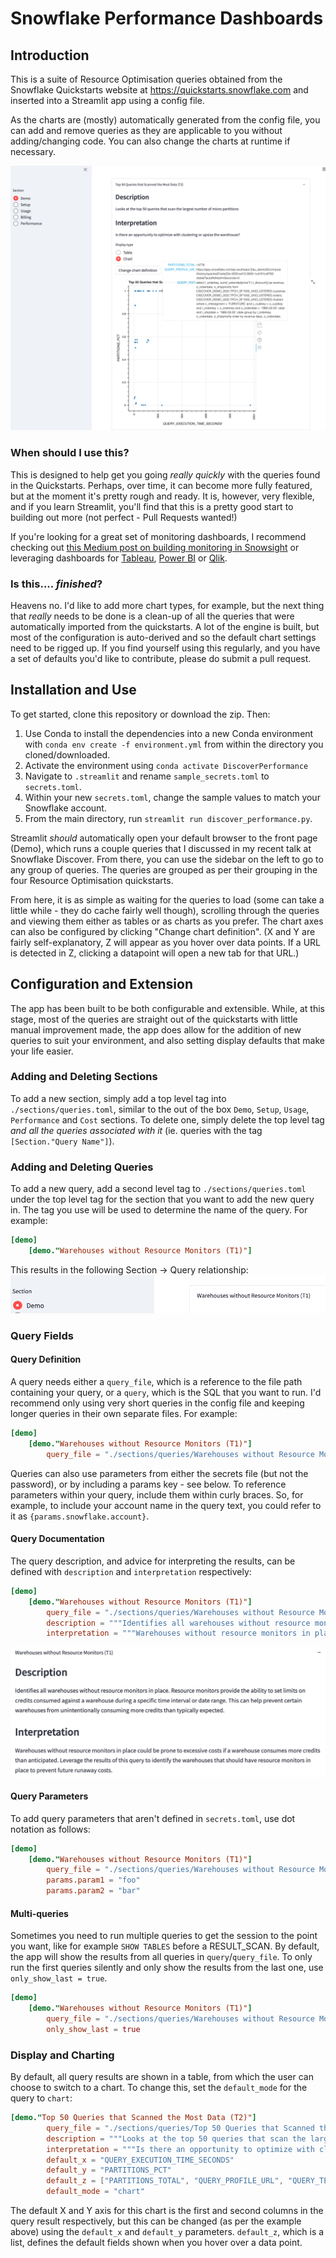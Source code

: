 # Snowflake Performance Dashboards

## Introduction
This is a suite of Resource Optimisation queries obtained from the Snowflake Quickstarts website at https://quickstarts.snowflake.com and inserted into a Streamlit app using a config file. 

As the charts are (mostly) automatically generated from the config file, you can add and remove queries as they are applicable to you without adding/changing code. You can also change the charts at runtime if necessary.

![imgs/top_screen_shot.png](imgs/top_screen_shot.png)

### When should I use this?
This is designed to help get you going _really quickly_ with the queries found in the Quickstarts. Perhaps, over time, it can become more fully featured, but at the moment it's pretty rough and ready. 
It is, however, very flexible, and if you learn Streamlit, you'll find that this is a pretty good start to building out more (not perfect - Pull Requests wanted!)

If you're looking for a great set of monitoring dashboards, I recommend checking out [this Medium post on building monitoring in Snowsight](https://medium.com/snowflake/monitoring-snowflake-with-snowsight-e9990a2898f1) or leveraging dashboards for [Tableau](https://www.tableau.com/snowflake-cloud-monitoring), [Power BI](https://github.com/mattfeks/Snowflake-PowerBI) or [Qlik](https://community.qlik.com/t5/Technology-Partners-Ecosystem-Documents/Qlik-amp-Snowflake-Usage-Dashboard/ta-p/1646629).

### Is this.... _finished_?
Heavens no. I'd like to add more chart types, for example, but the next thing that _really_ needs to be done is a clean-up of all the queries that were automatically imported from the quickstarts. A lot of the engine is built, but most of the configuration is auto-derived and so the default chart settings need to be rigged up. If you find yourself using this regularly, and you have a set of defaults you'd like to contribute, please do submit a pull request. 

## Installation and Use
To get started, clone this repository or download the zip. Then:
1. Use Conda to install the dependencies into a new Conda environment with `conda env create -f environment.yml` from within the directory you cloned/downloaded.
2. Activate the environment using `conda activate DiscoverPerformance`
3. Navigate to `.streamlit` and rename `sample_secrets.toml` to `secrets.toml`.
4. Within your new `secrets.toml`, change the sample values to match your Snowflake account.
5. From the main directory, run `streamlit run discover_performance.py`. 

Streamlit _should_ automatically open your default browser to the front page (Demo), which runs a couple queries that I discussed in my recent talk at Snowflake Discover. From there, you can use the sidebar on the left to go to any group of queries. The queries are grouped as per their grouping in the four Resource Optimisation quickstarts. 

From here, it is as simple as waiting for the queries to load (some can take a little while - they do cache fairly well though), scrolling through the queries and viewing them either as tables or as charts as you prefer.
The chart axes can also be configured by clicking "Change chart definition". (X and Y are fairly self-explanatory, Z will appear as you hover over data points. If a URL is detected in Z, clicking a datapoint will open a new tab for that URL.)

## Configuration and Extension
The app has been built to be both configurable and extensible. While, at this stage, most of the queries are straight out of the quickstarts with little manual improvement made, the app does allow for the addition of new queries to suit your environment, and also setting display defaults that make your life easier.

### Adding and Deleting Sections
To add a new section, simply add a top level tag into `./sections/queries.toml`, similar to the out of the box `Demo`, `Setup`, `Usage`, `Performance` and `Cost` sections. 
To delete one, simply delete the top level tag _and all the queries associated with it_ (ie. queries with the tag `[Section."Query Name"]`). 

### Adding and Deleting Queries
To add a new query, add a second level tag to `./sections/queries.toml` under the top level tag for the section that you want to add the new query in. The tag you use will be used to determine the name of the query. For example:

```toml
[demo]
    [demo."Warehouses without Resource Monitors (T1)"]
```
This results in the following Section -> Query relationship:
![imgs/adding_query_1.png](imgs/adding_query_1.png)

### Query Fields
#### Query Definition
A query needs either a `query_file`, which is a reference to the file path containing your query, or a `query`, which is the SQL that you want to run. I'd recommend only using very short queries in the config file and keeping longer queries in their own separate files. For example:
```toml
[demo]
    [demo."Warehouses without Resource Monitors (T1)"]
        query_file = "./sections/queries/Warehouses without Resource Monitors (T1).sql"
```

Queries can also use parameters from either the secrets file (but not the password), or by including a params key - see below. To reference parameters within your query, include them within curly braces. So, for example, to include your account name in the query text, you could refer to it as `{params.snowflake.account}`. 

#### Query Documentation
The query description, and advice for interpreting the results, can be defined with `description` and `interpretation` respectively:
```toml
[demo]
    [demo."Warehouses without Resource Monitors (T1)"]
        query_file = "./sections/queries/Warehouses without Resource Monitors (T1).sql"
        description = """Identifies all warehouses without resource monitors in place.  Resource monitors provide the ability to set limits on credits consumed against a warehouse during a specific time interval or date range.  This can help prevent certain warehouses from unintentionally consuming more credits than typically expected."""
        interpretation = """Warehouses without resource monitors in place could be prone to excessive costs if a warehouse consumes more credits than anticipated.  Leverage the results of this query to identify the warehouses that should have resource monitors in place to prevent future runaway costs."""

```
![query documentation results](imgs/query_documentation.png)
#### Query Parameters

To add query parameters that aren't defined in `secrets.toml`, use dot notation as follows:

```toml
[demo]
    [demo."Warehouses without Resource Monitors (T1)"]
        query_file = "./sections/queries/Warehouses without Resource Monitors (T1).sql"
        params.param1 = "foo"
        params.param2 = "bar"
```

#### Multi-queries
Sometimes you need to run multiple queries to get the session to the point you want, like for example `SHOW TABLES` before a RESULT_SCAN. By default, the app will show the results from all queries in `query`/`query_file`. To only run the first queries silently and only show the results from the last one, use `only_show_last = true`.

```toml
[demo]
    [demo."Warehouses without Resource Monitors (T1)"]
        query_file = "./sections/queries/Warehouses without Resource Monitors (T1).sql"
        only_show_last = true
```

### Display and Charting
By default, all query results are shown in a table, from which the user can choose to switch to a chart. 
To change this, set the `default_mode` for the query to `chart`:

```toml
[demo."Top 50 Queries that Scanned the Most Data (T2)"]
        query_file = "./sections/queries/Top 50 Queries that Scanned the Most Data (T2).sql"
        description = """Looks at the top 50 queries that scan the largest number of micro partitions"""
        interpretation = """Is there an opportunity to optimize with clustering or upsize the warehouse?"""
        default_x = "QUERY_EXECUTION_TIME_SECONDS"
        default_y = "PARTITIONS_PCT"
        default_z = ["PARTITIONS_TOTAL", "QUERY_PROFILE_URL", "QUERY_TEXT"]
        default_mode = "chart"
```

The default X and Y axis for this chart is the first and second columns in the query result respectively, but this can be changed (as per the example above) using the `default_x` and `default_y` parameters. `default_z`, which is a list, defines the default fields shown when you hover over a data point. 
